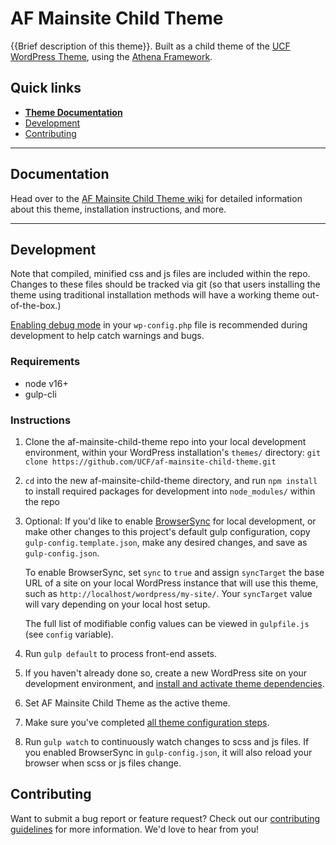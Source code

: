 # AF Mainsite Child Theme

{{Brief description of this theme}}.  Built as a child theme of the [UCF WordPress Theme](https://github.com/UCF/UCF-WordPress-Theme), using the [Athena Framework](https://ucf.github.io/Athena-Framework/).

## Quick links

* [**Theme Documentation**](https://github.com/UCF/af-mainsite-child-theme/wiki)
* [Development](#development)
* [Contributing](#contributing)

-----

## Documentation

Head over to the [AF Mainsite Child Theme wiki](https://github.com/UCF/af-mainsite-child-theme/wiki) for detailed information about this theme, installation instructions, and more.

-----

## Development

Note that compiled, minified css and js files are included within the repo.  Changes to these files should be tracked via git (so that users installing the theme using traditional installation methods will have a working theme out-of-the-box.)

[Enabling debug mode](https://codex.wordpress.org/Debugging_in_WordPress) in your `wp-config.php` file is recommended during development to help catch warnings and bugs.

### Requirements
* node v16+
* gulp-cli

### Instructions
1. Clone the af-mainsite-child-theme repo into your local development environment, within your WordPress installation's `themes/` directory: `git clone https://github.com/UCF/af-mainsite-child-theme.git`
2. `cd` into the new af-mainsite-child-theme directory, and run `npm install` to install required packages for development into `node_modules/` within the repo
3. Optional: If you'd like to enable [BrowserSync](https://browsersync.io) for local development, or make other changes to this project's default gulp configuration, copy `gulp-config.template.json`, make any desired changes, and save as `gulp-config.json`.

    To enable BrowserSync, set `sync` to `true` and assign `syncTarget` the base URL of a site on your local WordPress instance that will use this theme, such as `http://localhost/wordpress/my-site/`.  Your `syncTarget` value will vary depending on your local host setup.

    The full list of modifiable config values can be viewed in `gulpfile.js` (see `config` variable).
3. Run `gulp default` to process front-end assets.
4. If you haven't already done so, create a new WordPress site on your development environment, and [install and activate theme dependencies](https://github.com/UCF/af-mainsite-child-theme/wiki/Installation#installation-requirements).
5. Set AF Mainsite Child Theme as the active theme.
6. Make sure you've completed [all theme configuration steps](https://github.com/UCF/af-mainsite-child-theme/wiki/Installation#theme-configuration).
7. Run `gulp watch` to continuously watch changes to scss and js files.  If you enabled BrowserSync in `gulp-config.json`, it will also reload your browser when scss or js files change.


## Contributing

Want to submit a bug report or feature request?  Check out our [contributing guidelines](https://github.com/UCF/af-mainsite-child-theme/blob/master/CONTRIBUTING.md) for more information.  We'd love to hear from you!
